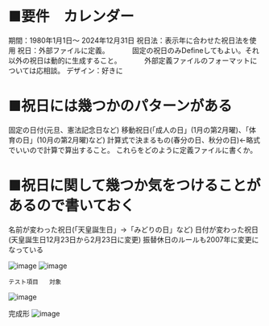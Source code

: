 # ■要件　カレンダー
期間：1980年1月1日～ 2024年12月31日
祝日法：表示年に合わせた祝日法を使用
祝日：外部ファイルに定義。
　　　固定の祝日のみDefineしてもよい。それ以外の祝日は動的に生成すること。
　　　外部定義ファイルのフォーマットについては応相談。
デザイン：好きに

# ■祝日には幾つかのパターンがある
固定の日付(元旦、憲法記念日など)
移動祝日(「成人の日」(1月の第2月曜)、「体育の日」(10月の第2月曜)など)
計算式で決まるもの(春分の日、秋分の日)<-略式でいいので計算で算出すること。
これらをどのように定義ファイルに書くか。

# ■祝日に関して幾つか気をつけることがあるので書いておく
名前が変わった祝日(「天皇誕生日」->「みどりの日」など)
日付が変わった祝日(天皇誕生日12月23日から2月23日に変更)
振替休日のルールも2007年に変更になっている


![image](https://github.com/user-attachments/assets/6a88d153-6319-4bfe-ad19-b9a3401a038b)
![image](https://github.com/user-attachments/assets/9536ffad-e8ed-4d67-a334-402042091279)

	テスト項目	対象		

![image](https://github.com/user-attachments/assets/db4809f3-f91d-43ae-9b02-4b71de3f9dc5)


完成形
![image](https://github.com/user-attachments/assets/27193f63-f1bb-4969-9cc7-f3fb34c69bb6)

